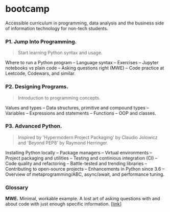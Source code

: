 # bootcamp
Accessible curriculum in programming, data analysis and the business side of information technology for non-tech students.

### P1. Jump Into Programming.

> Start learning Python syntax and usage.

Where to run a Python program – Language syntax – Exercises – Jupyter notebooks vs plain code – Asking questions right (MWE) – Code practice at Leetcode, Codewars, and similar.

### P2. Designing Programs.

> Introduction to programming concepts.

Values and types – Data structures, primitive and compound types – Variables – Expressions and statements – Functions – OOP and classes.

### P3. Advanced Python.

> Inspired by 'Hypermodern Project Packaging' by Claudio Jolowicz and 'Beyond PEP8' by Raymond Herringer.

Installing Python locally – Package managers – Virtual environments – Project packaging and utilities – Testing and continious integration (CI) – Code quality and refactoring – Battle-tested and trending libraries – Contributing to open-source projects – Enhancements in Python since 3.6 – Overview of metaprogramming/ABC, async/await, and performance tuning.

### Glossary

**MWE.** Minimal, workable example. A lost art of asking questions with and about code with just enough specific information. [[link](https://stackoverflow.com/help/minimal-reproducible-example)]
